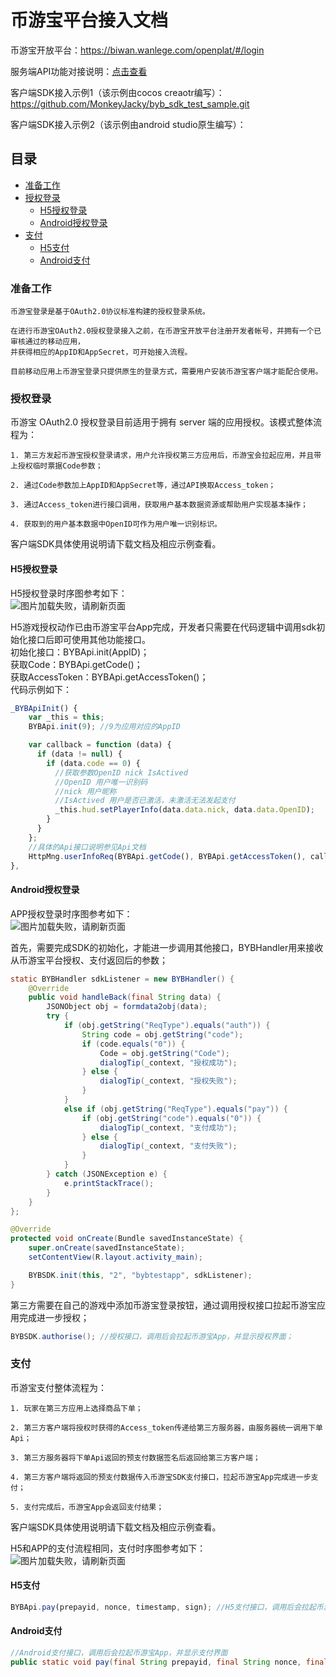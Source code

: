 # 币游宝平台接入文档

币游宝开放平台：https://biwan.wanlege.com/openplat/#/login  

服务端API功能对接说明：[点击查看](./币游宝对接文档（服务端）.md)

客户端SDK接入示例1（该示例由cocos creaotr编写）：https://github.com/MonkeyJacky/byb_sdk_test_sample.git

客户端SDK接入示例2（该示例由android studio原生编写）：

## 目录
* [准备工作](#准备工作)
* [授权登录](#授权登录)
  * [H5授权登录](H5授权登录)
  * [Android授权登录](Android授权登录)
* [支付](#支付)
  * [H5支付](H5支付)
  * [Android支付](Android支付)


### 准备工作

    币游宝登录是基于OAuth2.0协议标准构建的授权登录系统。
    
    在进行币游宝OAuth2.0授权登录接入之前，在币游宝开放平台注册开发者帐号，并拥有一个已审核通过的移动应用，
    并获得相应的AppID和AppSecret，可开始接入流程。

    目前移动应用上币游宝登录只提供原生的登录方式，需要用户安装币游宝客户端才能配合使用。

### 授权登录

币游宝 OAuth2.0 授权登录目前适用于拥有 server 端的应用授权。该模式整体流程为：

    1. 第三方发起币游宝授权登录请求，用户允许授权第三方应用后，币游宝会拉起应用，并且带上授权临时票据Code参数；

    2. 通过Code参数加上AppID和AppSecret等，通过API换取Access_token；

    3. 通过Access_token进行接口调用，获取用户基本数据资源或帮助用户实现基本操作；
    
    4. 获取到的用户基本数据中OpenID可作为用户唯一识别标识。

客户端SDK具体使用说明请下载文档及相应示例查看。

#### H5授权登录

H5授权登录时序图参考如下：  
![图片加载失败，请刷新页面](https://biwan.wanlege.com/source/app/h5-auth.jpg "币游宝H5授权登录时序图")


H5游戏授权动作已由币游宝平台App完成，开发者只需要在代码逻辑中调用sdk初始化接口后即可使用其他功能接口。  
初始化接口：BYBApi.init(AppID)；  
获取Code：BYBApi.getCode()；  
获取AccessToken：BYBApi.getAccessToken()；  
代码示例如下：  
```javascript
_BYBApiInit() {
    var _this = this;
    BYBApi.init(9); //9为应用对应的AppID

    var callback = function (data) {
      if (data != null) {
        if (data.code == 0) {
          //获取参数OpenID nick IsActived
          //OpenID 用户唯一识别码
          //nick 用户昵称
          //IsActived 用户是否已激活，未激活无法发起支付
          _this.hud.setPlayerInfo(data.data.nick, data.data.OpenID);
        }
      }
    };
    //具体的Api接口说明参见Api文档
    HttpMng.userInfoReq(BYBApi.getCode(), BYBApi.getAccessToken(), callback);
},
```

#### Android授权登录

APP授权登录时序图参考如下：  
![图片加载失败，请刷新页面](https://biwan.wanlege.com/source/app/app-auth.jpg "币游宝APP授权登录时序图")

首先，需要完成SDK的初始化，才能进一步调用其他接口，BYBHandler用来接收从币游宝平台授权、支付返回后的参数；  
```java
static BYBHandler sdkListener = new BYBHandler() {
    @Override
    public void handleBack(final String data) {
        JSONObject obj = formdata2obj(data);
        try {
            if (obj.getString("ReqType").equals("auth")) {
                String code = obj.getString("code");
                if (code.equals("0")) {
                    Code = obj.getString("Code");
                    dialogTip(_context, "授权成功");
                } else {
                    dialogTip(_context, "授权失败");
                }
            }
            else if (obj.getString("ReqType").equals("pay")) {
                if (obj.getString("code").equals("0")) {
                    dialogTip(_context, "支付成功");
                } else {
                    dialogTip(_context, "支付失败");
                }
            }
        } catch (JSONException e) {
            e.printStackTrace();
        }
    }
};

@Override
protected void onCreate(Bundle savedInstanceState) {
    super.onCreate(savedInstanceState);
    setContentView(R.layout.activity_main);

    BYBSDK.init(this, "2", "bybtestapp", sdkListener);
}
```

第三方需要在自己的游戏中添加币游宝登录按钮，通过调用授权接口拉起币游宝应用完成进一步授权；  
```java
BYBSDK.authorise(); //授权接口，调用后会拉起币游宝App，并显示授权界面；
```

### 支付

币游宝支付整体流程为：

    1. 玩家在第三方应用上选择商品下单；
    
    2. 第三方客户端将授权时获得的Access_token传递给第三方服务器，由服务器统一调用下单Api；
    
    3. 第三方服务器将下单Api返回的预支付数据签名后返回给第三方客户端；
    
    4. 第三方客户端将返回的预支付数据传入币游宝SDK支付接口，拉起币游宝App完成进一步支付；
    
    5. 支付完成后，币游宝App会返回支付结果；


客户端SDK具体使用说明请下载文档及相应示例查看。

H5和APP的支付流程相同，支付时序图参考如下：  
![图片加载失败，请刷新页面](https://biwan.wanlege.com/source/app/pay.jpg "币游宝支付时序图")

#### H5支付

```javascript
BYBApi.pay(prepayid, nonce, timestamp, sign); //H5支付接口，调用后会拉起币游宝App，并显示支付界面
```

#### Android支付

```java
//Android支付接口，调用后会拉起币游宝App，并显示支付界面
public static void pay(final String prepayid, final String nonce, final String timestamp, final String sign);
```

